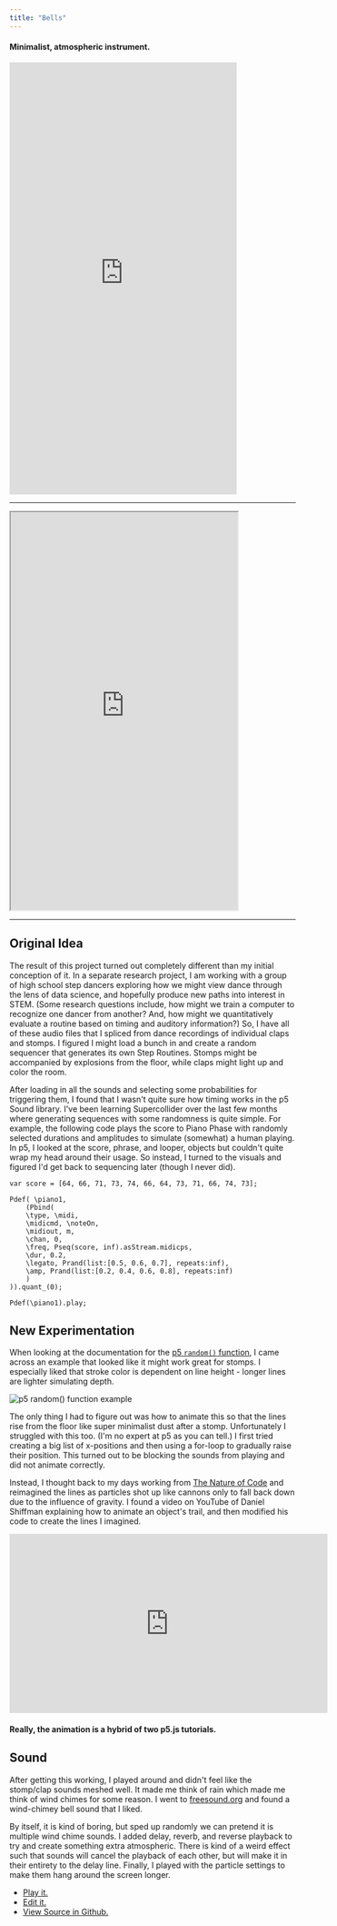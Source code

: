 ```yaml
---
title: "Bells"
---
```

#### Minimalist, atmospheric instrument.

<iframe width="400" height="760" src="https://www.youtube.com/embed/mM_slXSOuVs" frameborder="0" allow="autoplay; encrypted-media" allowfullscreen></iframe>

***

<iframe src="https://editor.p5js.org/embed/HJXA9fouX" height="700" width="400"></iframe>

***

## Original Idea
The result of this project turned out completely different than my initial conception of it. In a separate research project, I am working with a group of high school step dancers exploring how we might view dance through the lens of data science, and hopefully produce new paths into interest in STEM. (Some research questions include, how might we train a computer to recognize one dancer from another? And, how might we quantitatively evaluate a routine based on timing and auditory information?) So, I have all of these audio files that I spliced from dance recordings of individual claps and stomps. I figured I might load a bunch in and create a random sequencer that generates its own Step Routines. Stomps might be accompanied by explosions from the floor, while claps might light up and color the room.

After loading in all the sounds and selecting some probabilities for triggering them, I found that I wasn't quite sure how timing works in the p5 Sound library. I've been learning Supercollider over the last few months where generating sequences with some randomness is quite simple. For example, the following code plays the score to Piano Phase with randomly selected durations and amplitudes to simulate (somewhat) a human playing. In p5, I looked at the score, phrase, and looper, objects but couldn't quite wrap my head around their usage. So instead, I turned to the visuals and figured I'd get back to sequencing later (though I never did).

```
var score = [64, 66, 71, 73, 74, 66, 64, 73, 71, 66, 74, 73];

Pdef( \piano1,
	(Pbind(
    \type, \midi,
    \midicmd, \noteOn,
    \midiout, m,
	\chan, 0,
    \freq, Pseq(score, inf).asStream.midicps,
	\dur, 0.2,
    \legato, Prand(list:[0.5, 0.6, 0.7], repeats:inf),
	\amp, Prand(list:[0.2, 0.4, 0.6, 0.8], repeats:inf)
	)
)).quant_(0);

Pdef(\piano1).play;
```

## New Experimentation
When looking at the documentation for the [p5 `random()` function](https://p5js.org/reference/#/p5/random), I came across an example that looked like it might work great for stomps. I especially liked that stroke color is dependent on line height - longer lines are lighter simulating depth.

![p5 random() function example](https://huriphoonado.github.io/code-of-music/static/images/random_example.png)

The only thing I had to figure out was how to animate this so that the lines rise from the floor like super minimalist dust after a stomp. Unfortunately I struggled with this too. (I'm no expert at p5 as you can tell.) I first tried creating a big list of x-positions and then using a for-loop to gradually raise their position. This turned out to be blocking the sounds from playing and did not animate correctly.

Instead, I thought back to my days working from [The Nature of Code](https://natureofcode.com) and reimagined the lines as particles shot up like cannons only to fall back down due to the influence of gravity. I found a video on YouTube of Daniel Shiffman explaining how to animate an object's trail, and then modified his code to create the lines I imagined.

<iframe width="560" height="315" src="https://www.youtube.com/embed/vqE8DMfOajk" frameborder="0" allow="autoplay; encrypted-media" allowfullscreen></iframe>

#### Really, the animation is a hybrid of two p5.js tutorials.

## Sound
After getting this working, I played around and didn't feel like the stomp/clap sounds meshed well. It made me think of rain which made me think of wind chimes for some reason. I went to [freesound.org](https://freesound.org) and found a wind-chimey bell sound that I liked.

By itself, it is kind of boring, but sped up randomly we can pretend it is multiple wind chime sounds. I added delay, reverb, and reverse playback to try and create something extra atmospheric. There is kind of a weird effect such that sounds will cancel the playback of each other, but will make it in their entirety to the delay line. Finally, I played with the particle settings to make them hang around the screen longer.

* [Play it.](https://editor.p5js.org/full/HJXA9fouX)
* [Edit it.](https://editor.p5js.org/huriphoonado/sketches/HJXA9fouX)
* [View Source in Github.](https://github.com/Huriphoonado/code-of-music/tree/master/projects/Stomp_Clap)
